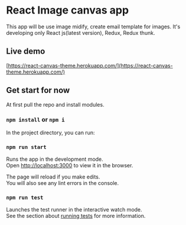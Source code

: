 # React Image canvas app

This app will be use image midify, create email template for images. It's developing only React js(latest version), Redux, Redux thunk.


## Live demo
[https://react-canvas-theme.herokuapp.com/](https://react-canvas-theme.herokuapp.com/)

## Get start for now

At first pull the repo and install modules.

### `npm install` or `npm i`

In the project directory, you can run:

### `npm run start`

Runs the app in the development mode.\
Open [http://localhost:3000](http://localhost:3000) to view it in the browser.

The page will reload if you make edits.\
You will also see any lint errors in the console.

### `npm run test`

Launches the test runner in the interactive watch mode.\
See the section about [running tests](https://facebook.github.io/create-react-app/docs/running-tests) for more information.
